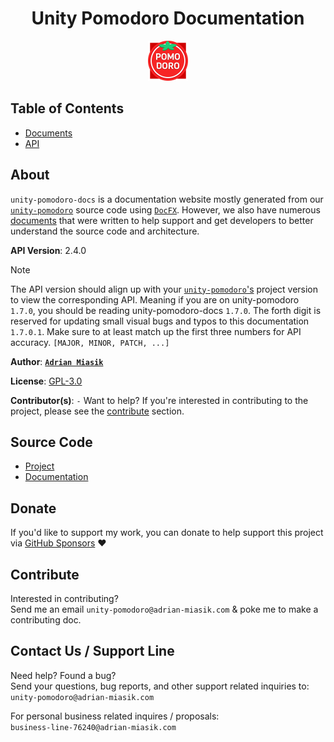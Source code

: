 <h1 align="center">Unity Pomodoro Documentation</h1>

<p align="center">
  <img src="images/logo.png" width="64">
</p>

## Table of Contents
- [Documents](documents/home.md)
- [API](api/index.md)

## About
`unity-pomodoro-docs` is a documentation website mostly generated from our [`unity-pomodoro`](https://github.com/adrian-miasik/unity-pomodoro) source code using [`DocFX`](https://github.com/dotnet/docfx).
However, we also have numerous [documents](documents/home.md) that were written to help support and get developers to better understand the source code and architecture.

**API Version**: 2.4.0

> [!NOTE]
> The API version should align up with your [`unity-pomodoro`'s](https://github.com/adrian-miasik/unity-pomodoro) project version to view the corresponding API.
> Meaning if you are on unity-pomodoro `1.7.0`, you should be reading unity-pomodoro-docs `1.7.0`. The forth digit is reserved for updating small visual bugs and typos to this documentation
> `1.7.0.1`.
> Make sure to at least match up the first three numbers for API accuracy. `[MAJOR, MINOR, PATCH, ...]`

**Author**:  **[`Adrian Miasik`](https://adrian-miasik.com)**

**License**: [GPL-3.0](https://github.com/adrian-miasik/unity-pomodoro-docs/blob/develop/LICENSE)

**Contributor(s)**: `-`
Want to help? If you're interested in contributing to the project, please see the <a href="#contribute">contribute</a> section.

## Source Code
- [Project](https://github.com/adrian-miasik/unity-pomodoro)
- [Documentation](https://github.com/adrian-miasik/unity-pomodoro-docs)

## Donate
If you'd like to support my work, you can donate to help support this project via [GitHub Sponsors](https://github.com/sponsors/adrian-miasik) ❤️

## Contribute
Interested in contributing?  
Send me an email `unity-pomodoro@adrian-miasik.com` & poke me to make a contributing doc.

## Contact Us / Support Line
Need help?  Found a bug?  
Send your questions, bug reports, and other support related inquiries to:  
`unity-pomodoro@adrian-miasik.com`

For personal business related inquires / proposals:  
`business-line-76240@adrian-miasik.com`

